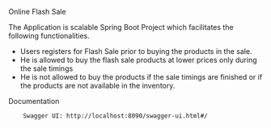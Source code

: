 Online Flash Sale 

 The Application is scalable Spring Boot Project which facilitates the following functionalities.

* Users registers for Flash Sale prior to buying the products in the sale.
* He is allowed to buy the flash sale products at lower prices only during the sale timings
* He is not allowed to buy the products if the sale timings are finished or if the products are not available in the inventory.

Documentation

        Swagger UI: http://localhost:8090/swagger-ui.html#/
        
        

